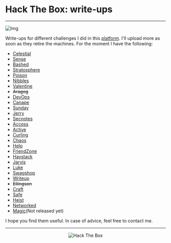 # Hack The Box: write-ups

---

![Img](https://i.ytimg.com/vi/CxtMMgqfXY8/maxresdefault.jpg)

Write-ups for different challenges I did in this [platform](https://www.hackthebox.eu). I'll upload more as soon as they retire the machines. For the moment I have the following:

* [Celestial](https://github.com/diego95root/HackTheBox/tree/master/Celestial)
* [Sense](https://github.com/diego95root/HackTheBox/tree/master/Sense)
* [Bashed](https://github.com/diego95root/HackTheBox/tree/master/Bashed)
* [Stratosphere](https://github.com/diego95root/HackTheBox/tree/master/Stratosphere)
* [Poison](https://github.com/diego95root/HackTheBox/tree/master/Poison)
* [Nibbles](https://github.com/diego95root/HackTheBox/tree/master/Nibbles)
* [Valentine](https://github.com/diego95root/HackTheBox/tree/master/Valentine)
* ~~Aragog~~
* [DevOps](https://github.com/diego95root/HackTheBox/tree/master/DevOps)
* [Canape](https://github.com/diego95root/HackTheBox/tree/master/Canape)
* [Sunday](https://github.com/diego95root/HackTheBox/tree/master/Sunday)
* [Jerry](https://github.com/diego95root/HackTheBox/tree/master/Jerry)
* [Secnotes](https://github.com/diego95root/HackTheBox/tree/master/Secnotes)
* [Access](https://github.com/diego95root/HackTheBox/tree/master/Access)
* [Active](https://github.com/diego95root/HackTheBox/tree/master/Active)
* [Curling](https://github.com/diego95root/HackTheBox/tree/master/Curling)
* [Chaos](https://github.com/diego95root/HackTheBox/tree/master/Chaos)
* [Help](https://github.com/diego95root/HackTheBox/tree/master/Help)
* [FriendZone](https://github.com/diego95root/HackTheBox/tree/master/FriendZone)
* [Haystack](https://github.com/diego95root/HackTheBox/tree/master/Haystack)
* [Jarvis](https://github.com/diego95root/HackTheBox/tree/master/Jarvis)
* [Luke](https://github.com/diego95root/HackTheBox/tree/master/Luke)
* [Swagshop](https://github.com/diego95root/HackTheBox/tree/master/Swagshop)
* [Writeup](https://github.com/diego95root/HackTheBox/tree/master/Writeup)
* ~~Ellingson~~
* [Craft](https://github.com/diego95root/HackTheBox/tree/master/Craft)
* [Safe](https://github.com/diego95root/HackTheBox/tree/master/Safe)
* [Heist](https://github.com/diego95root/HackTheBox/tree/master/Heist)
* [Networked](https://github.com/diego95root/HackTheBox/tree/master/Networked)
* [Magic](https://github.com/diego95root/HackTheBox/tree/master/Magic)(Not released yet)

I hope you find them useful. In case of advice, feel free to contact me.

---

<p align="center">
<img src="https://www.hackthebox.eu/badge/image/31531" alt="Hack The Box">
</p>
